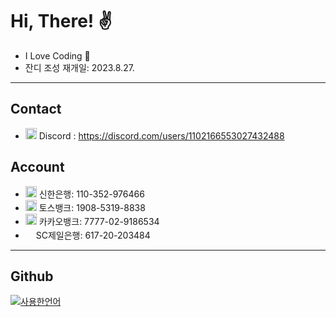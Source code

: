 # Hi, There! ✌️
- I Love Coding 💛
- 잔디 조성 재개일: 2023.8.27.

---

## Contact
- <img src="https://discord.com/assets/847541504914fd33810e70a0ea73177e.ico" width="18px" height="18px"> Discord : https://discord.com/users/1102166553027432488

## Account
- <img src="https://image.shinhan.com/favicon.ico" width="18px" height="18px"> 신한은행: 110-352-976466
- <img src="https://toss.im/favicon.ico" width="18px" height="18px"> 토스뱅크: 1908-5319-8838
- <img src="https://kakaobank.com/static/images/m/main/img-mweb-ico-3@2x.png" width="18px" height="18px"> 카카오뱅크: 7777-02-9186534
- <img src="https://www.standardchartered.co.kr/np/assets/images/kr/base/sc_logo_mb.png" width="13px" height="18px">   SC제일은행: 617-20-203484

---

## Github
[![사용한언어](https://github-readme-stats.vercel.app/api/top-langs/?username=yejunho10&langs_count=5&theme=transparent)](https://github.com/yejunho10)
